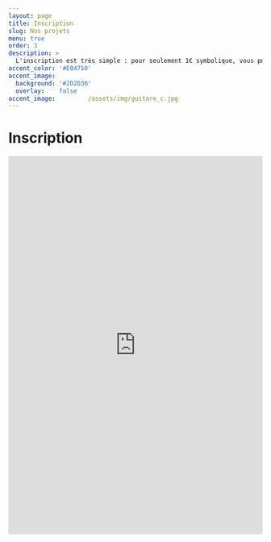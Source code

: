 ```yaml
---
layout: page
title: Inscription
slug: Nos projets
menu: true
order: 3
description: >
  L'inscription est très simple : pour seulement 1€ symbolique, vous pouvez participer à tous les événements de l'association et prendre part à des projets incroyables. Ainsi, vous pourrez réaliser vos projets personnels que vous pensiez impossibles à concrétiser !
accent_color: '#E04750'
accent_image:         
  background: '#2D2D36'
  overlay:    false  
accent_image:         /assets/img/guitare_c.jpg
---
```

 
 # Inscription

<iframe id="haWidget" allowtransparency="true" scrolling="auto" src="https://www.helloasso.com/associations/unimakers-association-technique-d-unilasalle-amiens/adhesions/adhesion-unimakers/widget" style="width: 100%; height: 750px; border: none;"></iframe>